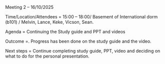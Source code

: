 Meeting 2 – 16/10/2025
	
Time/Location/Attendees 	= 15:00 – 18:00/ Basement of International dorm (b101)   / Melvin, Lance, Keke, Vicson, Sean.
	
Agenda 	= Continuing the Study guide and PPT and videos
	
Outcome 	=. Progress has been done on the study guide and the video. 
	
Next 	steps = Continue completing study guide, PPT, video and deciding on what to do for the personal presentation. 